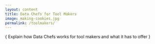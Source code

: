```yaml
---
layout: content
title: Data Chefs for Tool Makers
image: making-cookies.jpg
permalink: /toolmakers/
---
```


{ Explain how Data Chefs works for tool makers and what it has to offer }